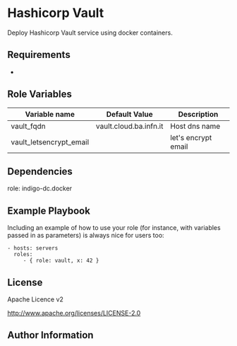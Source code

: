 Hashicorp Vault
===============

Deploy Hashicorp Vault service using docker containers.

Requirements
------------

-

Role Variables
--------------

| Variable name  | Default Value | Description
| -------------- | ------------- |------------- |
| vault_fqdn | vault.cloud.ba.infn.it | Host dns name
| vault_letsencrypt_email || let's encrypt email

Dependencies
------------

role: indigo-dc.docker

Example Playbook
----------------

Including an example of how to use your role (for instance, with variables passed in as parameters) is always nice for users too:

    - hosts: servers
      roles:
         - { role: vault, x: 42 }

License
-------

Apache Licence v2

http://www.apache.org/licenses/LICENSE-2.0


Author Information
------------------
